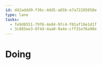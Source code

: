```yaml
---
id: d42addd9-f36c-4dd5-a65b-e7a72285058e
type: lane
tasks:
  - fe9d8551-79f6-4e84-97c4-f01af18e1d1f
  - 3c885ee3-0f4d-4aa0-9a4e-cff31e76a90e
---
```


# Doing
